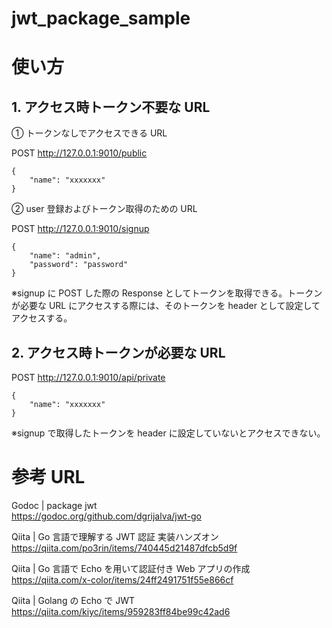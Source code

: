 # jwt_package_sample

# 使い方

## 1. アクセス時トークン不要な URL

① トークンなしでアクセスできる URL

POST http://127.0.0.1:9010/public

```
{
    "name": "xxxxxxx"
}
```

② user 登録およびトークン取得のための URL

POST http://127.0.0.1:9010/signup

```
{
    "name": "admin",
    "password": "password"
}
```

※signup に POST した際の Response としてトークンを取得できる。トークンが必要な URL にアクセスする際には、そのトークンを header として設定してアクセスする。

## 2. アクセス時トークンが必要な URL

POST http://127.0.0.1:9010/api/private

```
{
    "name": "xxxxxxx"
}
```

※signup で取得したトークンを header に設定していないとアクセスできない。

# 参考 URL

Godoc | package jwt  
https://godoc.org/github.com/dgrijalva/jwt-go

Qiita | Go 言語で理解する JWT 認証 実装ハンズオン
https://qiita.com/po3rin/items/740445d21487dfcb5d9f

Qiita | Go 言語で Echo を用いて認証付き Web アプリの作成
https://qiita.com/x-color/items/24ff2491751f55e866cf

Qiita | Golang の Echo で JWT
https://qiita.com/kiyc/items/959283ff84be99c42ad6
